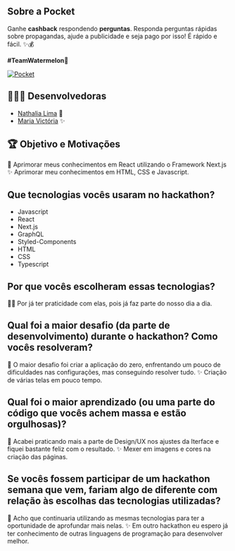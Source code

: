 ## Sobre a Pocket

Ganhe **cashback** respondendo **perguntas**.
Responda perguntas rápidas sobre propagandas, ajude a publicidade e seja pago por isso! É rápido e fácil. ✨💰

**#TeamWatermelon🍉**

[![Pocket](https://lh3.googleusercontent.com/fife/ABSRlIpC6lor2tYlmtnwMMHtbIY_UksgfKubDhroCep5EZCwkmYryj5eAryah50PzGg98-MtdbVpo8gdxLIfeOcdIP59T7KLtKeere7XSnAPGF2DIr9G8gbcgLe9Fj0gWwmWdQWGM2DW-i9RqoyQUs8s0bPCEvwNhE5yzperJ_U_I0kPP92RyojbqQmGNGkwoo1fDzbN0woVRrCrDHSk8xc-B3U0Sc4hZDKjEB7loMddSVDjGglVZreeS-0Px8b7_DI2zFo-LU-Yw3msFgQwMgHFFdiSbV2CKKBykCFkQ8BOXWQQIgp3pd8dTvSDfF8uc7FcHA8cIg2V6lma5oEmYCuCk84bitGWpeEQ6rWyChyia9j2qWpIJ4zYyVNa-M3RCxbb_xgO4SHc7tHzN7IRF0TBRwKnEBU5oRoOb38k0AtQSHpAgxdrJyLi9xqqq3iISM_kq__psvzX3AF4E4whacoihx8zLLXyY-u5F_kLKEtcrZ_jK2dJ4g_Faq2EnVbS6u3H31WPFL57nAmmtfB5Ig3nzhrTyPqq42i7FQ8PEmD2WkXabeoGzc0Oi3lsJ9JdzNqrtNI7YwNq5DKJkcwXw8s_8cG-LU3UwxN0WGMdjv4mdi8ZHAmnC3ts0CWWg6zQSPExX3RICgzxvUHJ1jOvTcSYENafgADPoEodYUYTT0L1MMDxQ12wH74A9gVwJFygtDVPbo6ZJZw15pCeqJrVYrHc2DRJvsgtJicBAQ=w1880-h970-ft)](https://hackgrrrl-pocket.herokuapp.com)

## 👩🏻‍💻 Desenvolvedoras

-   [Nathalia Lima](https://github.com/Nthlimao) 🍋
-   [Maria Victória](https://github.com/vihhllopes) ✨

## 🏆 Objetivo e Motivações

🍋 Aprimorar meus conhecimentos em React utilizando o Framework Next.js
✨ Aprimorar meu conhecimentos em HTML, CSS e Javascript.

## Que tecnologias vocês usaram no hackathon?

-   Javascript
-   React
-   Next.js
-   GraphQL
-   Styled-Components
-   HTML
-   CSS
-   Typescript

## Por que vocês escolheram essas tecnologias?

🍋✨ Por já ter praticidade com elas, pois já faz parte do nosso dia a dia.

## Qual foi a maior desafio (da parte de desenvolvimento) durante o hackathon? Como vocês resolveram?

🍋 O maior desafio foi criar a aplicação do zero, enfrentando um pouco de dificuldades nas configurações, mas conseguindo resolver tudo.
✨ Criação de várias telas em pouco tempo.

## Qual foi o maior aprendizado (ou uma parte do código que vocês achem massa e estão orgulhosas)?

🍋 Acabei praticando mais a parte de Design/UX nos ajustes da Iterface e fiquei bastante feliz com o resultado.
✨ Mexer em imagens e cores na criação das páginas.

## Se vocês fossem participar de um hackathon semana que vem, fariam algo de diferente com relação às escolhas das tecnologias utilizadas?

🍋 Acho que continuaria utilizando as mesmas tecnologias para ter a oportunidade de aprofundar mais nelas.
✨ Em outro hackathon eu espero já ter conhecimento de outras linguagens de programação para desenvolver melhor.
